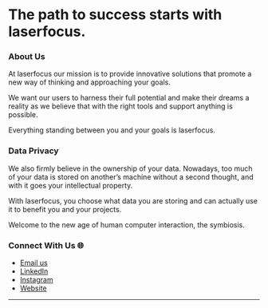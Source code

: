 # The path to success starts with laserfocus.

### About Us

At laserfocus our mission is to provide innovative solutions that promote a new way of thinking and approaching your goals. 

We want our users to harness their full potential and make their dreams a reality as we believe that with the right tools and support anything is possible.

Everything standing between you and your goals is laserfocus.

### Data Privacy

We also firmly believe in the ownership of your data. Nowadays, too much of your data is stored on another’s machine without a second thought, and with it goes your intellectual property.

With laserfocus, you choose what data you are storing and can actually use it to benefit you and your projects.

Welcome to the new age of human computer interaction, the symbiosis.

### Connect With Us 🌐
- [Email us]()
- [LinkedIn](https://www.linkedin.com/company/laserfocused/)
- [Instagram](https://www.instagram.com/laserfocuscr/)
- [Website](https://laserfocus.space)

---